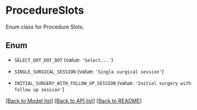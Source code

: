 # ProcedureSlots

Enum class for Procedure Slots.

## Enum

* `SELECT_DOT_DOT_DOT` (value: `'Select...'`)

* `SINGLE_SURGICAL_SESSION` (value: `'Single surgical session'`)

* `INITIAL_SURGERY_WITH_FOLLOW_UP_SESSION` (value: `'Initial surgery with follow up session'`)

[[Back to Model list]](../README.md#documentation-for-models) [[Back to API list]](../README.md#documentation-for-api-endpoints) [[Back to README]](../README.md)


